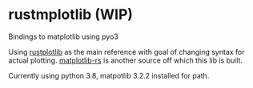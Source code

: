 # rustmplotlib (WIP)

Bindings to matplotlib using pyo3

Using [rustplotlib](https://github.com/ubnt-intrepid/rustplotlib) as the main reference with goal of changing syntax for actual plotting.
[matplotlib-rs](https://github.com/mneumann/matplotlib-rs) is another source off which this lib is built.

Currently using python 3.8, matpotlib 3.2.2 installed for path.